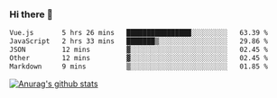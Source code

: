 ### Hi there 👋



<!--
**webB1an/webB1an** is a ✨ _special_ ✨ repository because its `README.md` (this file) appears on your GitHub profile.

Here are some ideas to get you started:

- 🔭 I’m currently working on ...
- 🌱 I’m currently learning ...
- 👯 I’m looking to collaborate on ...
- 🤔 I’m looking for help with ...
- 💬 Ask me about ...
- 📫 How to reach me: ...
- 😄 Pronouns: ...
- ⚡ Fun fact: ...
-->

<!--START_SECTION:waka-->

```txt
Vue.js       5 hrs 26 mins   ████████████████░░░░░░░░░   63.39 %
JavaScript   2 hrs 33 mins   ███████▒░░░░░░░░░░░░░░░░░   29.86 %
JSON         12 mins         ▓░░░░░░░░░░░░░░░░░░░░░░░░   02.45 %
Other        12 mins         ▓░░░░░░░░░░░░░░░░░░░░░░░░   02.45 %
Markdown     9 mins          ▒░░░░░░░░░░░░░░░░░░░░░░░░   01.85 %
```

<!--END_SECTION:waka-->


[![Anurag's github stats](https://github-readme-stats.vercel.app/api?username=webB1an&show_icons=true&theme=radical)](https://github.com/anuraghazra/github-readme-stats)

